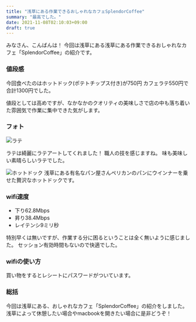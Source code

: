 ```yaml
---
title: "浅草にある作業できるおしゃれなカフェSplendorCoffee"
summary: "最高でした。"
date: 2021-11-08T02:10:03+09:00
draft: true
---
```


みなさん、こんばんは！
今回は浅草にある浅草にある作業できるおしゃれなカフェ「SplendorCoffee」の紹介です。



### 値段感

今回食べたのはホットドック(ポテトチップス付き)が750円
カフェラテ550円で合計1300円でした。

値段としては高めですが、なかなかのクオリティの美味しさで店の中も落ち着いた雰囲気で作業に集中できた気がします。


### フォト

![ラテ](/images/splendor_latte.jpg)

ラテは綺麗にラテアートしてくれました！
職人の技を感じますね。
味も美味しい素晴らしいラテでした。

![ホットドック](/images/splendor_hot_dog.jpg)
浅草にある有名なパン屋さんペリカンのパンにウインナーを乗せた贅沢なホットドックです。


### wifi速度

- 下り62.8Mbps
- 昇り38.4Mbps
- レイテンシ9ミリ秒

特別早くは無いですが、作業する分に困るということは全く無いように感じました。
セッション有効時間もないので快適でした。

### wifiの使い方

買い物をするとレシートにパスワードがついています。


### 総括

今回は浅草にある、おしゃれなカフェ「SplendorCoffee」の紹介をしました。浅草によって休憩したい場合やmacbookを開きたい場合に是非どうぞ！





